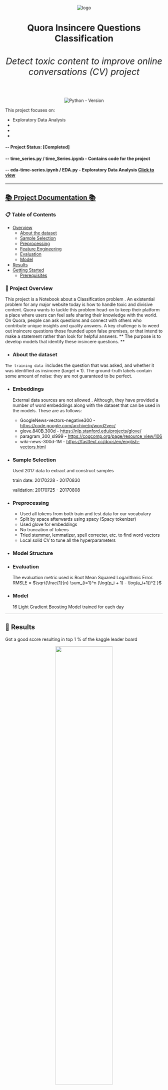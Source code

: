 
<div align="center">

![logo](https://github.com/ShailadhShinde/Quora/blob/main/assets/header.png)  
<h1 align="center"><strong>Quora Insincere Questions Classification

  <h6 align="center">Detect toxic content to improve online conversations (CV) project</h6></strong></h1>

![Python - Version](https://img.shields.io/badge/PYTHON-3.9+-blue?style=for-the-badge&logo=python&logoColor=white)

</div>
This project focuses on:

- Exploratory Data Analysis
- 
-
-

#### -- Project Status: [Completed]

#### -- time_series.py / time_Series.ipynb - Contains code for the project

#### -- eda-time-series.ipynb / EDA.py - Exploratory Data Analysis [Click to view](https://www.kaggle.com/code/shailadh/eda-time-series?scriptVersionId=190759981)

----

## [📚 Project Documentation 📚](http://smp.readthedocs.io/)

### 📋 Table of Contents
- [Overview](#overview)
  - [About the dataset](#atd)
  - [Sample Selection](#ss)
  - [Preprocessing](#pp)
  - [Feature Engineering](#fe)
  - [Evaluation](#eval)
  - [Model](#model)
- [Results](#results)
- [Getting Started](#gs)
  - [Prerequisites](#pr)


###  📌 Project Overview  <a name="overview"></a>

This project is a Notebook about a Classification problem . An existential problem for any major website today is how to handle toxic and divisive content. Quora wants to tackle this problem head-on to keep their platform a place where users can feel safe sharing their knowledge with the world.  On Quora, people can ask questions and connect with others who contribute unique insights and quality answers. A key challenge is to weed out insincere questions those founded upon false premises, or that intend to make a statement rather than look for helpful answers.
** The purpose is to develop models that identify these insincere questions. **

- ### About the dataset  <a name="atd"></a>

`The training data `includes the question that was asked, and whether it was identified as insincere (target = 1). The ground-truth labels contain some amount of noise: they are not guaranteed to be perfect.

- ### Embeddings
    External data sources are not allowed . Although, they have provided a number of word embeddings along with the dataset that can be used in the models. These are as follows:

   - GoogleNews-vectors-negative300 - https://code.google.com/archive/p/word2vec/
   - glove.840B.300d - https://nlp.stanford.edu/projects/glove/
   - paragram_300_sl999 - https://cogcomp.org/page/resource_view/106
   - wiki-news-300d-1M - https://fasttext.cc/docs/en/english-vectors.html
     
- ### Sample Selection  <a name="ss"></a>

  Used 2017 data to extract and construct samples

  train date: 20170228 - 20170830

  validation: 20170725 - 20170808
  
- ### Preprocessing  <a name="pp"></a>
    - Used all tokens from both train and test data for our vocabulary
    - Split by space afterwards using spacy (Spacy tokenizer)
    - Used glove for embeddings
    - No truncation of tokens
    - Tried stemmer, lemmatizer, spell correcter, etc. to find word vectors
    -  Local solid CV to tune all the hyperparameters
    
- ### Model Structure  <a name="fe"></a>

 
  
- ### Evaluation  <a name="eval"></a>
  The evaluation metric used is Root Mean Squared Logarithmic Error. RMSLE = $\sqrt{\frac{1}{n} \sum_{i=1}^n (\log(p_i + 1) - \log(a_i+1))^2 }$

- ### Model <a name="model"></a>
    16 Light Gradient Boosting Model trained for each day

----

## 💫 Results <a name="results"></a>

  Got a good score resulting in top 1 % of the kaggle leader board
  
   <p align="center">
  <img width="60%" src="https://github.com/ShailadhShinde/Time_series/blob/main/assets/score.JPG">
 </p>

  
---

## 🚀 Getting Started <a name="gs"></a>

### ✅ Prerequisites <a name="pr"></a>
 
 - <b>Dataset prerequisite for training</b>:
 
 Before starting to train a model, make sure to download the dataset from <a href="https://www.kaggle.com/competitions/store-sales-time-series-forecasting/data" target="_blank">here </a> or add it to your notebook
 ### 🐳 Setting up and Running the project

 Just download/copy the files `time_series.py / time_Series.ipynb ` and `EDA.ipynb / EDA.py ` and run them

  
